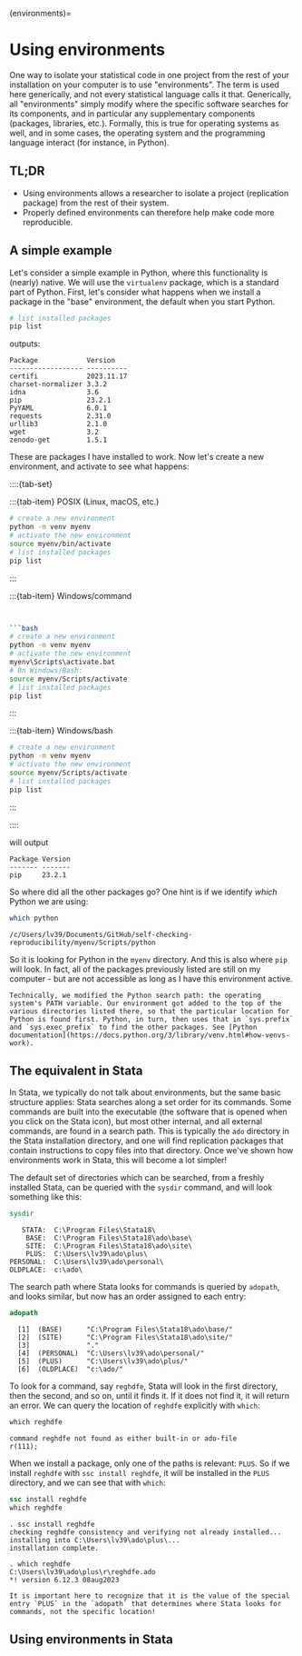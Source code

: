 (environments)=
# Using environments

One way to isolate your statistical code in one project from the rest of your installation on your computer is to use "environments". The term is used here generically, and not every statistical language calls it that. Generically, all "environments" simply modify where the specific software searches for its components, and in particular any supplementary components (packages, libraries, etc.). Formally, this is true for operating systems as well, and in some cases, the operating system and the programming language interact (for instance, in Python).

## TL;DR

- Using environments allows a researcher to isolate a project (replication package) from the rest of their system.
- Properly defined environments can therefore help make code more reproducible.


## A simple example

Let's consider a simple example in Python, where this functionality is (nearly) native. We will use the `virtualenv` package, which is a standard part of Python. First, let's consider what happens when we install a package in the "base" environment, the default when you start Python.

```bash
# list installed packages
pip list
```

outputs:

```
Package            Version
------------------ ----------
certifi            2023.11.17
charset-normalizer 3.3.2
idna               3.6
pip                23.2.1
PyYAML             6.0.1
requests           2.31.0
urllib3            2.1.0
wget               3.2
zenodo-get         1.5.1
```

These are packages I have installed to work. Now let's create a new environment, and activate to see what happens:


::::{tab-set}


:::{tab-item} POSIX (Linux, macOS, etc.)


```bash
# create a new environment
python -m venv myenv
# activate the new environment
source myenv/bin/activate
# list installed packages
pip list
```

:::

:::{tab-item} Windows/command

```bash


```bash
# create a new environment
python -m venv myenv
# activate the new environment
myenv\Scripts\activate.bat
# On Windows/Bash:
source myenv/Scripts/activate
# list installed packages
pip list
```

:::

:::{tab-item} Windows/bash


```bash
# create a new environment
python -m venv myenv
# activate the new environment
source myenv/Scripts/activate
# list installed packages
pip list
```

:::

::::

will output

```
Package Version
------- -------
pip     23.2.1
```

So where did all the other packages go? One hint is if we identify *which* Python we are using:

```bash
which python
```

```
/c/Users/lv39/Documents/GitHub/self-checking-reproducibility/myenv/Scripts/python
```

So it is looking for Python in the `myenv` directory. And this is also where `pip` will look. In fact, all of the packages previously listed are still on my computer - but are not accessible as long as I have this environment active.

```{note}
Technically, we modified the Python search path: the operating system's PATH variable. Our environment got added to the top of the various directories listed there, so that the particular location for Python is found first. Python, in turn, then uses that in `sys.prefix` and `sys.exec_prefix` to find the other packages. See [Python documentation](https://docs.python.org/3/library/venv.html#how-venvs-work).

```

## The equivalent in Stata

In Stata, we typically do not talk about environments, but the same basic structure applies: Stata searches along a set order for its commands. Some commands are built into the executable (the software that is opened when you click on the Stata icon), but most other internal, and all external commands, are found in a search path. This is typically the `ado` directory in the Stata installation directory, and one will find replication packages that contain instructions to copy files into that directory. Once we've shown how environments work in Stata, this will become a lot simpler!

The default set of directories which can be searched, from a freshly installed Stata, can be queried with the `sysdir` command, and will look something like this:

```stata
sysdir
```

```
   STATA:  C:\Program Files\Stata18\
    BASE:  C:\Program Files\Stata18\ado\base\
    SITE:  C:\Program Files\Stata18\ado\site\
    PLUS:  C:\Users\lv39\ado\plus\
PERSONAL:  C:\Users\lv39\ado\personal\
OLDPLACE:  c:\ado\
```

The search path where Stata looks for commands is queried by `adopath`, and looks similar, but now has an order assigned to each entry:

```stata
adopath
```

```
  [1]  (BASE)      "C:\Program Files\Stata18\ado\base/"
  [2]  (SITE)      "C:\Program Files\Stata18\ado\site/"
  [3]              "."
  [4]  (PERSONAL)  "C:\Users\lv39\ado\personal/"
  [5]  (PLUS)      "C:\Users\lv39\ado\plus/"
  [6]  (OLDPLACE)  "c:\ado/"
```

To look for a command, say `reghdfe`, Stata will look in the first directory, then the second, and so on, until it finds it. If it does not find it, it will return an error. We can query the location of `reghdfe` explicitly with `which`:

```stata
which reghdfe
```

```
command reghdfe not found as either built-in or ado-file
r(111);
```

When we install a package, only one of the paths is relevant: `PLUS`. So if we install `reghdfe` with `ssc install reghdfe`, it will be installed in the `PLUS` directory, and we can see that with `which`:

```stata
ssc install reghdfe
which reghdfe
```

```
. ssc install reghdfe
checking reghdfe consistency and verifying not already installed...
installing into C:\Users\lv39\ado\plus\...
installation complete.

. which reghdfe
C:\Users\lv39\ado\plus\r\reghdfe.ado
*! version 6.12.3 08aug2023
```

```{important}
It is important here to recognize that it is the value of the special entry `PLUS` in the `adopath` that determines where Stata looks for commands, not the specific location!
```

## Using environments in Stata
